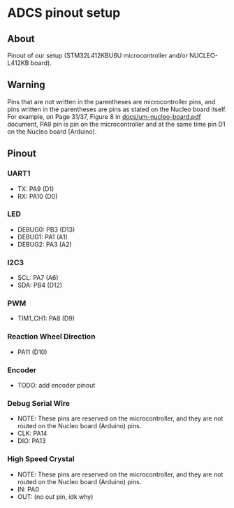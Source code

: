 # ADCS pinout setup

## About 
Pinout of our setup (STM32L412KBU6U microcontroller and/or NUCLEO-L412KB board).

## Warning
Pins that are not written in the parentheses are microcontroller pins, and pins written in the parentheses are pins as stated on the Nucleo board itself.  
For example, on Page 31/37, Figure 8 in [docs/um-nucleo-board.pdf](https://github.com/IvanVnucec/cubesat-adcs/blob/master/docs/um-nucleo-board.pdf) document, PA9 pin is pin on the microcontroller and at the same time pin D1 on the Nucleo board (Arduino).

## Pinout
### UART1
- TX: PA9  (D1)
- RX: PA10 (D0)

### LED
- DEBUG0: PB3 (D13)
- DEBUG1: PA1 (A1)
- DEBUG2: PA3 (A2)
	
### I2C3
- SCL: PA7 (A6)
- SDA: PB4 (D12)

### PWM
- TIM1_CH1: PA8 (D9)

### Reaction Wheel Direction
- PA11 (D10)

### Encoder
- TODO: add encoder pinout

### Debug Serial Wire
- NOTE: These pins are reserved on the microcontroller, and they are not routed on the Nucleo board (Arduino) pins.
- CLK: PA14
- DIO: PA13

### High Speed Crystal
- NOTE: These pins are reserved on the microcontroller, and they are not routed on the Nucleo board (Arduino) pins.
- IN: PA0
- OUT: (no out pin, idk why)
